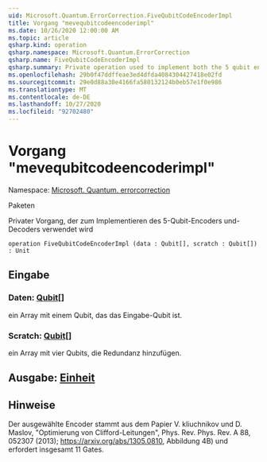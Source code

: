 ```yaml
---
uid: Microsoft.Quantum.ErrorCorrection.FiveQubitCodeEncoderImpl
title: Vorgang "mevequbitcodeencoderimpl"
ms.date: 10/26/2020 12:00:00 AM
ms.topic: article
qsharp.kind: operation
qsharp.namespace: Microsoft.Quantum.ErrorCorrection
qsharp.name: FiveQubitCodeEncoderImpl
qsharp.summary: Private operation used to implement both the 5 qubit encoder and decoder.
ms.openlocfilehash: 29b0f47ddffeae3ed4dfda4084304427418e02fd
ms.sourcegitcommit: 29e0d88a30e4166fa580132124b0eb57e1f0e986
ms.translationtype: MT
ms.contentlocale: de-DE
ms.lasthandoff: 10/27/2020
ms.locfileid: "92702480"
---
```

# <a name="fivequbitcodeencoderimpl-operation"></a>Vorgang "mevequbitcodeencoderimpl"

Namespace: [Microsoft. Quantum. errorcorrection](xref:Microsoft.Quantum.ErrorCorrection)

Paketen [](https://nuget.org/packages/)


Privater Vorgang, der zum Implementieren des 5-Qubit-Encoders und-Decoders verwendet wird

```qsharp
operation FiveQubitCodeEncoderImpl (data : Qubit[], scratch : Qubit[]) : Unit
```


## <a name="input"></a>Eingabe

### <a name="data--qubit"></a>Daten: [Qubit](xref:microsoft.quantum.lang-ref.qubit)[]

ein Array mit einem Qubit, das das Eingabe-Qubit ist.


### <a name="scratch--qubit"></a>Scratch: [Qubit](xref:microsoft.quantum.lang-ref.qubit)[]

ein Array mit vier Qubits, die Redundanz hinzufügen.



## <a name="output--unit"></a>Ausgabe: [Einheit](xref:microsoft.quantum.lang-ref.unit)



## <a name="remarks"></a>Hinweise

Der ausgewählte Encoder stammt aus dem Papier V. kliuchnikov und D. Maslov, "Optimierung von Clifford-Leitungen", Phys. Rev. Phys. Rev. A 88, 052307 (2013); https://arxiv.org/abs/1305.0810, Abbildung 4B) und erfordert insgesamt 11 Gates.